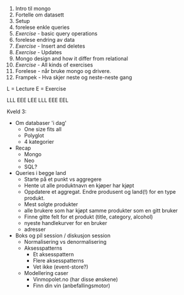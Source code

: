 

1. Intro til mongo
2. Fortelle om datasett
3. Setup
3. forelese enkle queries
1. *Exercise* - basic query operations
3. forelese endring av data
2. *Exercise* - Insert and deletes
3. *Exercise* - Updates
4. Mongo design and how it differ from relational
5. *Exercise* - All kinds of exercises
6. Forelese - når bruke mongo og drivere.
7. Frampek - Hva skjer neste og neste-neste gang




L = Lecture
E = Exercise

LLL EEE LEE LLL EEE EEL


Kveld 3:
- Om databaser 'i dag'
    - One size fits all
    - Polyglot
    - 4 kategorier
- Recap
    - Mongo
    - Neo
    - SQL?
- Queries i begge land
    - Starte på et punkt vs aggregere
    - Hente ut alle produktnavn en kjøper har kjøpt
    - Oppdatere et aggregat. Endre produsent og land(!) for en type produkt.
    - Mest solgte produkter
    - alle brukere som har kjøpt samme produkter som en gitt bruker
    - Finne gitte felt for et produkt (title, category, alcohol)
    - nyeste handlekurver for en bruker
    - adresser
- Boks og pil session / diskusjon session
    - Normalisering vs denormalisering
    - Aksesspatterns
        - Et aksesspattern
        - Flere aksesspatterns
        - Vet ikke (event-store?)
    - Modellering caser
        - Vinmopolet.no (har disse ønskene)
        - Finn din vin (anbefallingsmotor)
